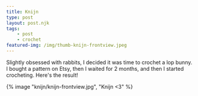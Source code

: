 ```yaml
---
title: Knijn
type: post
layout: post.njk
tags: 
    - post
    - crochet
featured-img: /img/thumb-knijn-frontview.jpeg
---
```


Slightly obsessed with rabbits, I decided it was time to crochet a lop bunny. I bought a pattern on Etsy, then I waited for 2 months, and then I started crocheting. Here's the result!

{% image "knijn/knijn-frontview.jpg", "Knijn <3" %}

